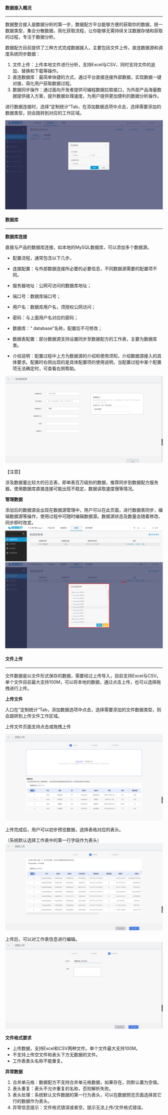 #### **数据接入概况**

---

数据整合接入是数据分析的第一步，数据配方平台能够方便的获取你的数据，统一数据类型，集合分散数据，简化获取流程，让你能够无需持续关注数据存储和获取的过程，专注于数据分析。

数据配方目前提供了三种方式完成数据接入，主要包括文件上传，直连数据源和调度系统同步数据：

1. 文件上传：上传本地文件进行分析，支持Excel与CSV，同时支持文件的追加、替换和下载等操作。
2. 直连数据库：最简单快捷的方式，通过平台直接连接外部数据，实现数据一键对接，简化用户获取数据过程。
3. 数据同步操作：通过面向开发者提供可编程数据拉取接口，为外部产品海量数据提供接入方案，提升数据处理速度，为用户提供更加便利的数据分析操作。

进行数据连接时，选择“定制统计”Tab，在添加数据选项中点击，选择需要添加的数据类型，则会跳转到对应的工作区域。

![](/assets/添加数据1.png)

#### **数据库**

---

**数据库连接**

直接与产品的数据库连接，如本地的MySQL数据库，可以添加多个数据源。

* 配置流程，通常包含以下几步。

* 连接配置：与外部数据连接所必要的必要信息，不同数据源需要的配置项不同。

* 服务器地址：公网可访问的数据库地址；

* 端口号：数据库端口号；

* 用户名：数据库用户名，须授权公网访问；

* 密码：与上面用户名对应的密码；

* 数据库：“ database”名称，配置后不可修改；

* 数据表配置：部分数据源支持设置同步至数据配方的工作表，主要为数据库类。

* 介绍说明：配置过程中上方为数据源的介绍和使用须知，介绍数据源接入的具体要求。配置时右侧出现的是具体配置项的使用说明，当配置过程中某个配置项无法确定时，可查看右侧帮助。

![](/assets/添加数据库.png)

【注意】

涉及数据量比较大的日志表，即单表百万级别的数据，推荐同步到数据配方服务器，使用数据库直接连接可能出现不稳定，数据读取速度慢等情况。

**管理数据**

添加后的数据源会出现在数据源管理中，用户可以在此页面，进行数据表同步，编辑数据源等操作，使用过程中可随时编辑数据源。数据源状态及数量会随着修改、同步即时改变。
![](/assets/数据源管理.png)
![](/assets/同步数据表.png)

#### **文件上传**

---

文件数据是以文件形式保存的数据，需要经过上传导入，目前支持Excel与CSV。单个文件目前最大支持100M，可以将本地的数据，通过点击上传，也可以选择拖拽进行上传。

**上传文件**

入口在“定制统计”Tab，添加数据选项中点击，选择需要添加的文件数据类型，则会跳转到上传文件工作区域。

上传文件页面支持点击或拖拽上传

![](/assets/上传文件数据1.png)

上传完成后，用户可以初步预览数据，选择表格对应的表头。

（系统默认选择工作表中的第一行字段作为表头）![](/assets/上传文件数据2.png)

上传后，可以对工作表信息进行编辑。![](/assets/上传文件数据3.png)

**文件格式要求**

* 上传数据，支持Excel和CSV两种文件。单个文件最大支持100M。
* 不支持上传空文件和表头下方无数据的文件。
* 工作表表头名称不能重复。

**异常数据**

1. 合并单元格：数据配方不支持合并单元格数据，如果存在，则默认置为空值。
2. 表头重复：表头不允许重复的名称，否则解析失败。
3. 表头处理：系统默认文件数据的第一行为表头，可以在数据预览页面选择其它行的数据作为表头。
4. 异常信息提示：文件格式错误或者空，提示无法上传/文件格式错误。



